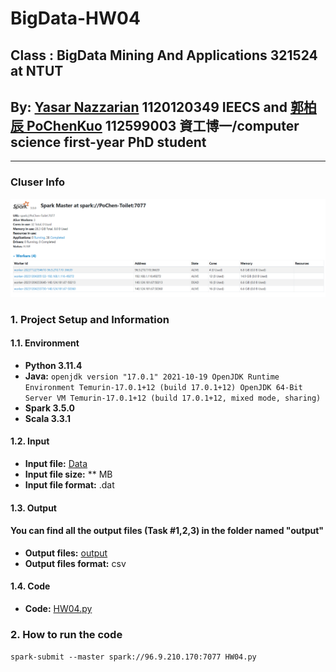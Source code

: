 # BigData-HW04
## Class : BigData Mining And Applications 321524 at NTUT
## By: [Yasar Nazzarian](https://github.com/Yasar2019) 1120120349 IEECS and [郭柏辰 PoChenKuo](https://github.com/PoChenKuo) 112599003 資工博一/computer science first-year PhD student
----------------------------------------------------------------------------------------------
### **Cluser Info**
![Alt text](image.png)

### 1. Project Setup and Information
#### 1.1. Environment
* **Python 3.11.4**
* **Java:**
``openjdk version "17.0.1" 2021-10-19
OpenJDK Runtime Environment Temurin-17.0.1+12 (build 17.0.1+12)
OpenJDK 64-Bit Server VM Temurin-17.0.1+12 (build 17.0.1+12, mixed mode, sharing)``
* **Spark 3.5.0**
* **Scala 3.3.1**

#### 1.2. Input

* **Input file:** [Data](/ml-1m)
* **Input file size:** ** MB
* **Input file format:** .dat

#### 1.3. Output
#### You can find all the output files (Task #1,2,3) in the folder named "output"
* **Output files:** [output](output)
* **Output files format:** csv

#### 1.4. Code
* **Code:** [HW04.py](HW04.py)

### 2. How to run the code
```spark-submit --master spark://96.9.210.170:7077 HW04.py ```
